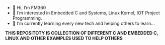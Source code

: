 - 👋 Hi, I’m FM360
- 👀 I’m interested in Embedded C and Systems, Linux Kernel, IOT Project Programming.
- 🌱 I’m currently learning every new tech and helping others to learn...

**THIS REPOSITOTY IS COLLECTION OF DIFFERENT C AND EMBEDDED C, LINUX AND OTHER EXAMPLES USED TO HELP OTHERS**
<!---
Logan859/Logan859 is a ✨ special ✨ repository because its `README.md` (this file) appears on your GitHub profile.
You can click the Preview link to take a look at your changes.
--->
